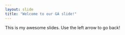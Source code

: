 ```yaml
---
layout: slide
title: "Welcome to our GA slide!"
---
```

This is my awesome slides.
Use the left arrow to go back!
